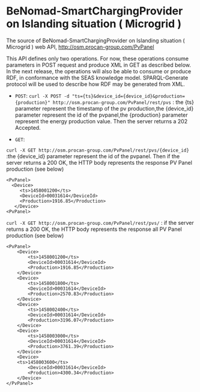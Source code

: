 # BeNomad-SmartChargingProvider on Islanding situation ( Microgrid )

The source of BeNomad-SmartChargingProvider on Islanding situation ( Microgrid ) web API, http://osm.procan-group.com/PvPanel

This API defines only two operations. For now, these operations  consume parameters in POST request and produce XML in GET as described below. In the next release, the operations will also be able to consume or produce RDF, in conformance with the SEAS knowledge model. SPARQL-Generate protocol will be used to describe how RDF may be generated from XML.

+ `POST`:
`curl -X POST -d "ts={ts}&device_id={device_id}&production={production}" http://osm.procan-group.com/PvPanel/rest/pvs` :  the {ts} parameter represent the timestamp of the pv production,the {device_id} parameter represent the id of the pvpanel,the {production} parameter represent the energy production value. Then the server returns a 202 Accepted.

+ `GET`:

`curl -X GET http://osm.procan-group.com/PvPanel/rest/pvs/{device_id}` :the {device_id} parameter represent the id of the pvpanel. Then if the server returns a 200 OK, the HTTP body represents the response PV Panel production  (see below)

```
<PvPanel>
  <Device>
     <ts>1458001200</ts>
     <DeviceId>00031614</DeviceId>
     <Production>1916.85</Production>
   </Device>
<PvPanel>
```


`curl -X GET http://osm.procan-group.com/PvPanel/rest/pvs/` : if the server returns a 200 OK, the HTTP body represents the response all PV Panel production  (see below)

```
<PvPanel>
	<Device>
		<ts>1458001200</ts>
		<DeviceId>00031614</DeviceId>
		<Production>1916.85</Production>
	</Device>
	<Device>
		<ts>1458001800</ts>
		<DeviceId>00031614</DeviceId>
		<Production>2570.83</Production>
	</Device>
	<Device>
		<ts>1458002400</ts>
		<DeviceId>00031614</DeviceId>
		<Production>3196.07</Production>
	</Device>
	<Device>
		<ts>1458003000</ts>
		<DeviceId>00031614</DeviceId>
		<Production>3761.39</Production>
	</Device>
	<Device>
	<ts>1458003600</ts>
		<DeviceId>00031614</DeviceId>
		<Production>4300.34</Production>
	</Device>
</PvPanel>
```

